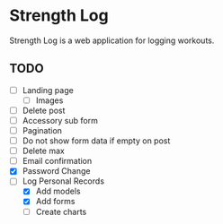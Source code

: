 # Strength Log

Strength Log is a web application for logging workouts.

## TODO

- [ ] Landing page
  - [ ] Images
- [ ] Delete post
- [ ] Accessory sub form
- [ ] Pagination
- [ ] Do not show form data if empty on post
- [ ] Delete max
- [ ] Email confirmation
- [x] Password Change
- [ ] Log Personal Records
  - [x] Add models
  - [x] Add forms
  - [ ] Create charts
